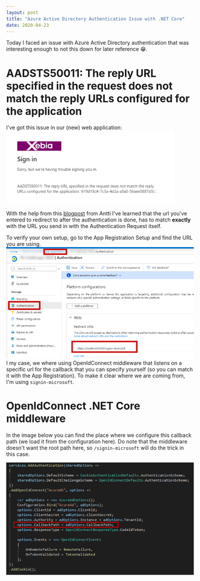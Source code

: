 ```yaml
---
layout: post
title: "Azure Active Directory Authentication Issue with .NET Core"
date: 2020-04-23
---
```


Today I faced an issue with Azure Active Directory authentication that was interesting enough to not this down for later reference 😁.

# AADSTS50011: The reply URL specified in the request does not match the reply URLs configured for the application

I've got this issue in our (new) web application:  
![Error message from Azure Active Directory](/images/20200423/20200423_01_Issue.png)  

With the help from this [blogpost](
https://www.koskila.net/aadsts50011-the-reply-address-does-not-match-the-reply-addresses-configured/) from Antti I've learned that the url you've entered to redirect to after the authentication is done, has to match **exactly** with the URL you send in with the Authentication Request itself.

To verify your own setup, go to the App Registration Setup and find the URL you are using.   
![Error message from Azure Active Directory](/images/20200423/20200423_02_AppRegistration.png)  
I my case, we where using OpenIdConnect middleware that listens on a specific url for the callback that you can specify yourself (so you can match it with the App Registration). To make it clear where we are coming from, I'm using `signin-microsoft`.

# OpenIdConnect .NET Core middleware
In the image below you can find the place where we configure this callback path (we load it from the configuration here). Do note that the middleware doesn't want the root path here, so `/signin-microsoft` will do the trick in this case.

![Configuration settings in .NET Core](/images/20200423/20200423_03_NET_Core_Settings.png)  




